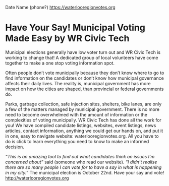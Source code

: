 Date
Name (phone?)
https://waterlooregionvotes.org

# Have Your Say! Municipal Voting Made Easy by WR Civic Tech 

Municipal elections generally have low voter turn out and WR Civic Tech is working to change that! A dedicated group of local volunteers have come together to make a one stop voting information spot. 

Often people don’t vote municipally because they don’t know where to go to find information on the candidates or don’t know how municipal governance affects their daily lives. The reality is, municipal government has more impact on how the cities are shaped, than provincial or federal governments do.

Parks, garbage collection, safe injection sites, shelters, bike lanes, are only a few of the matters managed by municipal government. There is no more need to become overwhelmed with the amount of information or the complexities of voting municipally. WR Civic Tech has done all the work for you! We have compiled candidate listings, websites, event listings, news articles, contact information, anything we could get our hands on, and put it in one, easy to navigate website: waterlooregionvotes.org. All you have to do is click to learn everything you need to know to make an informed decision.

*“This is an amazing tool to find out what candidates think on issues I’m concerned about”* said (someone who read our website). *“I didn’t realise there are so many people I can vote for to have a say in what is happening in my city.”*
The municipal election is October 22nd. Have your say and vote!
http://waterlooregionvotes.org
